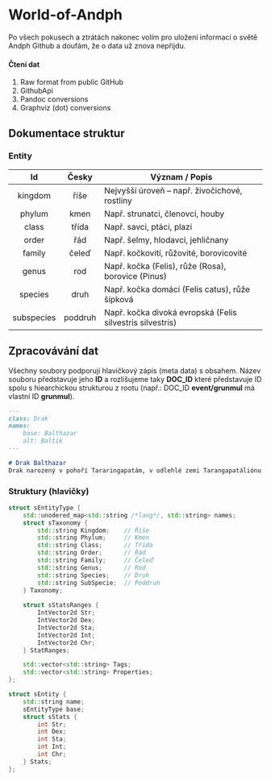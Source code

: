 # World-of-Andph
Po všech pokusech a ztrátách nakonec volím pro uložení informací o světě Andph Github a doufám, že o data už znova nepřijdu.

#### Čtení dat
1. Raw format from public GitHub
1. GithubApi
1. Pandoc conversions
1. Graphviz (dot) conversions

## Dokumentace struktur
### Entity

| Id | Česky | Význam / Popis |
|:----------:|:-------:| --------------------------------------------------------- |
| kingdom    | říše    | Nejvyšší úroveň – např. živočichové, rostliny             |
| phylum     | kmen	   | Např. strunatci, členovci, houby                          |
| class	     | třída   | Např. savci, ptáci, plazi                                 |
| order	     | řád     | Např. šelmy, hlodavci, jehličnany                         |
| family     | čeleď   | Např. kočkovití, růžovité, borovicovité                   |
| genus      | rod     | Např. kočka (Felis), růže (Rosa), borovice (Pinus)        |
| species    | druh    | Např. kočka domácí (Felis catus), růže šípková            |
| subspecies | poddruh | Např. kočka divoká evropská (Felis silvestris silvestris) |

## Zpracovávání dat
Všechny soubory podporují hlavičkový zápis (meta data) s obsahem. 
Název souboru představuje jeho **ID** a rozlišujeme taky **DOC_ID** které představuje ID spolu s hiearchickou strukturou z rootu (např.: DOC_ID **event/grunmul** má vlastní ID **grunmul**).
```md
---
class: Drak
names:
    base: Balthazar
    alt: Baltík
---

# Drak Balthazar
Drak narozený v pohoří Tararingapatám, v odlehlé zemi Tarangapatáliónu.
```
### Struktury (hlavičky)
```cpp
struct sEntityType {
    std::unodered_map<std::string /*lang*/, std::string> names;
    struct sTaxonomy {
        std::string Kingdom;    // Říše
        std::string Phylum;     // Kmen
        std::string Class;      // Třída
        std::string Order;      // Řád
        std::string Family;     // Čeleď
        std::string Genus;      // Rod
        std::string Species;    // Druh
        std::string SubSpecie;  // Poddruh
    } Taxonomy;
    
    struct sStatsRanges {
        IntVector2d Str;
        IntVector2d Dex;
        IntVector2d Sta;
        IntVector2d Int;
        IntVector2d Chr;
    } StatRanges;

    std::vector<std::string> Tags;
    std::vector<std::string> Properties;
};

struct sEntity {
    std::string name;
    sEntityType base;
    struct sStats {
        int Str;
        int Dex;
        int Sta;
        int Int;
        int Chr;
    } Stats;
};
```